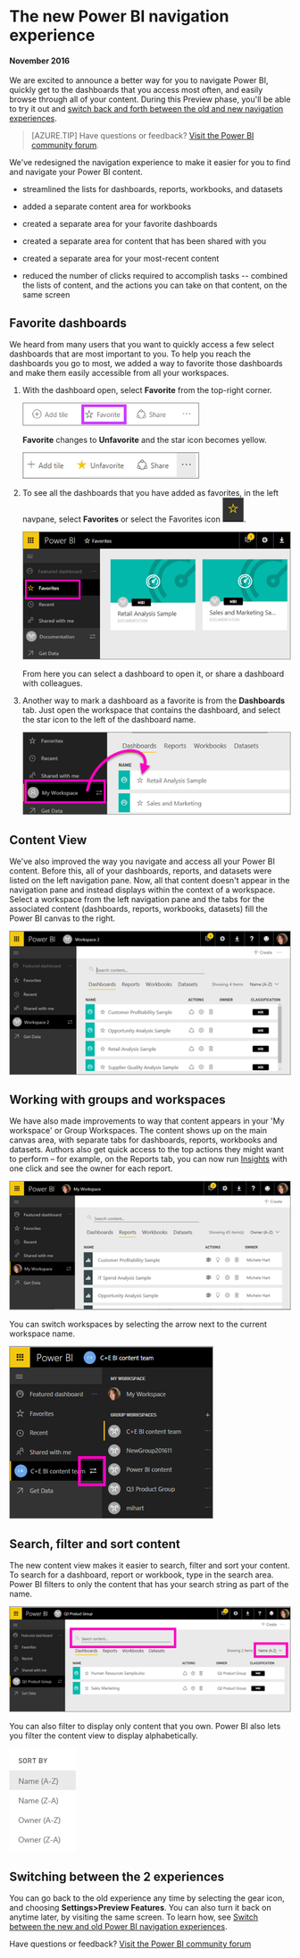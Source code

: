 <properties
   pageTitle="The new Power BI navigation experience"
   description="Overview of the new Power BI navigation experience"
   services="powerbi"
   documentationCenter=""
   authors="mihart"
   manager="mblythe"
   backup=""
   editor=""
   tags=""
   qualityFocus="no"
   qualityDate=""/>

<tags
   ms.service="powerbi"
   ms.devlang="NA"
   ms.topic="article"
   ms.tgt_pltfrm="NA"
   ms.workload="powerbi"
   ms.date="12/11/2016"
   ms.author="mihart"/>

# The new Power BI navigation experience

####    November 2016

We are excited to announce a better way for you to navigate Power BI, quickly get to the dashboards that you access most often, and easily browse through all of your content. During this Preview phase, you'll be able to try it out and [switch back and forth between the old and new navigation experiences](powerbi-service-preview-features.md).

>[AZURE.TIP] Have questions or feedback? [Visit the Power BI community forum](http://community.powerbi.com/t5/Navigation-Preview-Forum/bd-p/NavigationPreview).

We've redesigned the navigation experience to make it easier for you to find and navigate your Power BI content.

-  streamlined the lists for dashboards, reports, workbooks, and datasets

-  added a separate content area for workbooks

-  created a separate area for your favorite dashboards

-  created a separate area for content that has been shared with you

-  created a separate area for your most-recent content

-   reduced the number of clicks required to accomplish tasks -- combined the lists of content, and the actions you can take on that content, on the same screen

##  Favorite dashboards

We heard from many users that you want to quickly access a few select dashboards that are most important to you. To help you reach the dashboards you go to most, we added a way to favorite those dashboards and make them easily accessible from all your workspaces.

1.  With the dashboard open, select **Favorite** from the top-right corner.

    ![](media/powerbi-service-the-new-power-bi-experience/powerbi-dashboard-favorite.png)

    **Favorite** changes to **Unfavorite** and the star icon becomes yellow.

    ![](media/powerbi-service-the-new-power-bi-experience/power-bi-unfavorite2.png)

2. To see all the dashboards that you have added as favorites, in the left navpane, select **Favorites** or select the Favorites icon ![](media/powerbi-service-the-new-power-bi-experience/powerbi-star-icon.png).

    ![](media/powerbi-service-the-new-power-bi-experience/power-bi-open-favorites.png)

    From here you can select a dashboard to open it, or share a dashboard with colleagues.

3.  Another way to mark a dashboard as a favorite is from the **Dashboards** tab.  Just open the workspace that contains the dashboard, and select the star icon to the left of the dashboard name.

    ![](media/powerbi-service-the-new-power-bi-experience/power-bi-favorite-dashboard.png)


##  Content View

We've also improved the way you navigate and access all your Power BI content. Before this, all of your dashboards, reports, and datasets were listed on the left navigation pane. Now, all that content doesn't appear in the navigation pane and instead displays within the context of a workspace. Select a workspace from the left navigation pane and the tabs for the associated content (dashboards, reports, workbooks, datasets) fill the Power BI canvas to the right.

![](media/powerbi-service-the-new-power-bi-experience/power-bi-dashboards-tab.png)

## Working with groups and workspaces

We have also made improvements to way that content appears in your 'My workspace' or Group Workspaces. The content shows up on the main canvas area, with separate tabs for dashboards, reports, workbooks and datasets. Authors also get quick access to the top actions they might want to perform – for example, on the Reports tab, you can now run [Insights](powerbi-service-auto-insights.md) with one click and see the owner for each report.

![](media/powerbi-service-the-new-power-bi-experience/power-bi-reports-tab.png)

You can switch workspaces by selecting the arrow next to the current workspace name.

![](media/powerbi-service-the-new-power-bi-experience/power-bi-select-group.png)

##  Search, filter and sort content
The new content view makes it easier to search, filter and sort your content. To search for a dashboard, report or workbook, type in the search area. Power BI filters to only the content that has your search string as part of the name.

![](media/powerbi-service-the-new-power-bi-experience/power-bi-search-sort.png)

You can also filter to display only content that you own.  Power BI also lets you filter the content view to display alphabetically.

![](media/powerbi-service-the-new-power-bi-experience/power-bi-sort.png)

##  Switching between the 2 experiences
You can go back to the old experience any time by selecting the gear icon, and choosing **Settings>Preview Features**. You can also turn it back on anytime later, by visiting the same screen.
To learn how, see [Switch between the new and old Power BI navigation experiences](powerbi-service-preview-features.md).

Have questions or feedback? [Visit the Power BI community forum](http://community.powerbi.com/t5/Navigation-Preview-Forum/bd-p/NavigationPreview)
